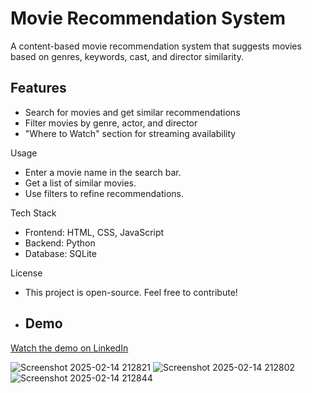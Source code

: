 # Movie Recommendation System  

A content-based movie recommendation system that suggests movies based on genres, keywords, cast, and director similarity.  

## Features  
- Search for movies and get similar recommendations  
- Filter movies by genre, actor, and director  
- "Where to Watch" section for streaming availability

Usage
- Enter a movie name in the search bar.
- Get a list of similar movies.
- Use filters to refine recommendations.

Tech Stack
- Frontend: HTML, CSS, JavaScript
- Backend: Python 
- Database: SQLite
  
License
- This project is open-source. Feel free to contribute!

- ## Demo  
[Watch the demo on LinkedIn]([https://www.linkedin.com/posts/your-post-link](https://www.linkedin.com/posts/omkar-ugalmugale-407449313_webdevelopment-datascience-python-activity-7288844732393226241-lxJf?utm_source=share&utm_medium=member_desktop&rcm=ACoAAE-fIwcBksWIO806y4qiN3KeteVVt2xaPlY))  

![Screenshot 2025-02-14 212821](https://github.com/user-attachments/assets/1fa697d1-cbb4-433f-8c02-289cdfa61b14)
![Screenshot 2025-02-14 212802](https://github.com/user-attachments/assets/38c47239-7087-4e32-be0d-90424865f0eb)
![Screenshot 2025-02-14 212844](https://github.com/user-attachments/assets/d401ba01-0c64-463c-a273-391c79ff80bc)
